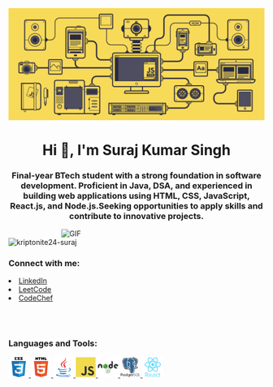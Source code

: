 ![logo](https://github.com/Kriptonite24-suraj/Kriptonite24-suraj/blob/main/banner.gif)
<h1 align="center">Hi 👋, I'm Suraj Kumar Singh</h1>
<h3 align="center">Final-year BTech student with a strong foundation in software development. Proficient in Java, DSA, and
experienced in building web applications using HTML, CSS, JavaScript, React.js, and Node.js.Seeking
opportunities to apply skills and contribute to innovative projects.</h3>
<img align="right" alt="GIF" width="400px" style="border: 2 px solid green; border-radius: 10 px;" src="https://media.giphy.com/media/v1.Y2lkPTc5MGI3NjExOGxjMXU3ZnEzdHBhazN5MmpieWV4cTJhNW9saGlxMGV4a3E5MDM1MiZlcD12MV9pbnRlcm5hbF9naWZfYnlfaWQmY3Q9Zw/qgQUggAC3Pfv687qPC/giphy.gif">
<p align="left"> <img src="https://komarev.com/ghpvc/?username=kriptonite24-suraj&label=Profile%20views&color=0e75b6&style=flat" alt="kriptonite24-suraj" /> </p>

<h3 align="left">Connect with me: </h3>
<li><a href="https://www.linkedin.com/in/suraj-singh-741029236/">LinkedIn</a></li>
<li><a href="https://leetcode.com/u/suraj_ph116/">LeetCode</a></li>
<li><a href="https://www.codechef.com/learn">CodeChef</a></li>
<p align="left">
</p>
<br><br>
<h3 align="left">Languages and Tools:</h3>
<p align="left"> <a href="https://www.w3schools.com/css/" target="_blank" rel="noreferrer"> <img src="https://raw.githubusercontent.com/devicons/devicon/master/icons/css3/css3-original-wordmark.svg" alt="css3" width="40" height="40"/> </a><a href="https://www.w3.org/html/" target="_blank" rel="noreferrer"> <img src="https://raw.githubusercontent.com/devicons/devicon/master/icons/html5/html5-original-wordmark.svg" alt="html5" width="40" height="40"/> </a> <a href="https://www.java.com" target="_blank" rel="noreferrer"> <img src="https://raw.githubusercontent.com/devicons/devicon/master/icons/java/java-original.svg" alt="java" width="40" height="40"/> </a> <a href="https://developer.mozilla.org/en-US/docs/Web/JavaScript" target="_blank" rel="noreferrer"> <img src="https://raw.githubusercontent.com/devicons/devicon/master/icons/javascript/javascript-original.svg" alt="javascript" width="40" height="40"/> </a> <a href="https://nodejs.org" target="_blank" rel="noreferrer"> <img src="https://raw.githubusercontent.com/devicons/devicon/master/icons/nodejs/nodejs-original-wordmark.svg" alt="nodejs" width="40" height="40"/> </a> <a href="https://www.postgresql.org" target="_blank" rel="noreferrer"> <img src="https://raw.githubusercontent.com/devicons/devicon/master/icons/postgresql/postgresql-original-wordmark.svg" alt="postgresql" width="40" height="40"/> </a> <a href="https://reactjs.org/" target="_blank" rel="noreferrer"> <img src="https://raw.githubusercontent.com/devicons/devicon/master/icons/react/react-original-wordmark.svg" alt="react" width="40" height="40"/> </a> </p>
<br><br>

